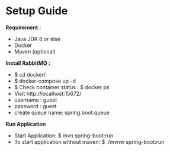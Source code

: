# Setup Guide

**Requirement :** 

 - Java JDK 8 or else
 - Docker
 - Maven (optional)
 
 **Install RabbitMQ :**
 
- $ cd docker/
- $ docker-compose up -d
- $ Check container status : $ docker ps
- Visit http://localhost:15672/ 
- username : guest 
- password : guest
- create queue name: spring.boot.queue

**Run Application**

- Start Application: $ mvn spring-boot:run
- To start application without maven: $ ./mvnw spring-boot:run
